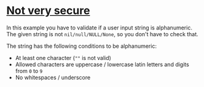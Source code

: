 # [Not very secure](https://www.codewars.com/kata/not-very-secure "https://www.codewars.com/kata/526dbd6c8c0eb53254000110")

In this example you have to validate if a user input string is alphanumeric. The given string is
not `nil/null/NULL/None`, so you don't have to check that.

The string has the following conditions to be alphanumeric:

* At least one character (`""` is not valid)
* Allowed characters are uppercase / lowercase latin letters and digits from `0` to `9`
* No whitespaces / underscore